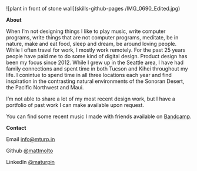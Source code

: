![plant in front of stone wall](skills-github-pages
/IMG_0690_Edited.jpg)


**About**

When I’m not designing things I like to play music, write computer programs, write things that are not computer programs, meditate, be in nature, make and eat food, sleep and dream, be around loving people. While I often travel for work, I mostly work remotely. For the past 25 years people have paid me to do some kind of digital design. Product design has been my focus since 2012. While I grew up in the Seattle area, I have had family connections and spent time in both Tucson and Kihei throughout my life. I conintue to spend time in all three locations each year and find inspiration in the contrasting natural environments of the Sonoran Desert, the Pacific Northwest and Maui. 

I’m not able to share a lot of my most recent design work, but I have a portfolio of past work I can make available upon request. 

You can find some recent music I made with friends available on [Bandcamp](https://othersleep.bandcamp.com/album/d-mic). 

**Contact**

Email       [info@mturp.in](mailto:info@mturp.in)

Github      [@mattmolto](https://github.com/mattmolto)

LinkedIn    [@maturpin](https://www.linkedin.com/in/maturpin/)





